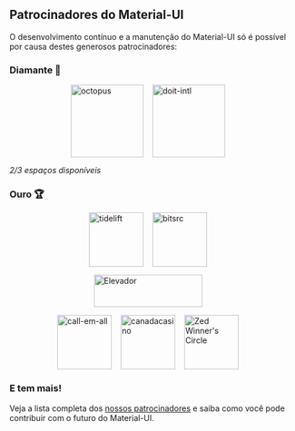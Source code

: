 ## Patrocinadores do Material-UI

O desenvolvimento contínuo e a manutenção do Material-UI só é possível por causa destes generosos patrocinadores:

### Diamante 💎

<p style="display: flex; justify-content: center;">
  <a data-ga-event-category="sponsor" data-ga-event-action="logo" data-ga-event-label="octopus" href="https://octopus.com/?utm_source=materialui&utm_medium=referral" rel="noopener sponsored" target="_blank" style="margin-right: 16px;"><img height="128" width="128" src="https://avatars3.githubusercontent.com/u/1287123?s=256" alt="octopus" title="Repeatable, reliable deployments" loading="lazy" /></a>
  <a data-ga-event-category="sponsor" data-ga-event-action="logo" data-ga-event-label="doit-intl" href="https://www.doit-intl.com/?utm_source=materialui&utm_medium=referral" rel="noopener sponsored" target="_blank" style="margin-right: 16px;"><img height="128" width="128" src="https://avatars3.githubusercontent.com/u/8424863?s=256" alt="doit-intl" title="Plataforma de Gerenciamento para Google Cloud e AWS" loading="lazy" /></a>
</p>

_2/3 espaços disponíveis_

### Ouro 🏆

<p style="display: flex; justify-content: center;">
  <a data-ga-event-category="sponsor" data-ga-event-action="logo" data-ga-event-label="tidelift" href="https://tidelift.com/subscription/pkg/npm-material-ui?utm_source=npm-material-ui&utm_medium=referral&utm_campaign=homepage" rel="noopener sponsored" target="_blank" style="margin-right: 16px;"><img height="96" width="96" src="https://github.com/tidelift.png?size=96" srcset="https://github.com/tidelift.png?size=192 2x" alt="tidelift" title="Software de código aberto pronto para empresas" loading="lazy" /></a>
  <a data-ga-event-category="sponsor" data-ga-event-action="logo" data-ga-event-label="bitsrc" href="https://bit.dev" rel="noopener sponsored" target="_blank" style="margin-right: 16px;"><img height="96" width="96" src="https://github.com/teambit.png?size=96" srcset="https://github.com/teambit.png?size=192 2x" alt="bitsrc" title="O jeito mais rápido de compartilhar código" loading="lazy" /></a>
</p>
<p style="display: flex; justify-content: center;">
  <a data-ga-event-category="sponsor" data-ga-event-action="logo" data-ga-event-label="elevator" href="https://www.elevatormag.com/" rel="noopener sponsored" target="_blank" style="margin-right: 16px;"><img src="/static/sponsors/elevator.png" alt="Elevador" title="O melhor do hip hop, artes, notícias musicais, cultura e estilo" height="57" width="191" loading="lazy"></a>
</p>
<p style="display: flex; justify-content: center; flex-wrap: wrap;">
  <a data-ga-event-category="sponsor" data-ga-event-action="logo" data-ga-event-label="textemall" href="https://www.text-em-all.com" rel="noopener sponsored" target="_blank" style="margin-right: 16px;"><img src="https://images.opencollective.com/callemall/a6946da/logo/96.png" srcset="https://images.opencollective.com/callemall/a6946da/logo/192.png 2x" alt="call-em-all" title="Uma maneira fácil de enviar mensagens ao seu grupo" height="96" width="96" loading="lazy"></a>
  <a data-ga-event-category="sponsor" data-ga-event-action="logo" data-ga-event-label="canadacasino" href="https://www.canadacasino.ca/" rel="noopener sponsored" target="_blank" style="margin-right: 16px;"><img height="96" width="96" src="https://images.opencollective.com/canadacasino/5b19004/logo/96.png" srcset="https://images.opencollective.com/canadacasino/5b19004/logo/192.png 2x" alt="canadacasino" loading="lazy" /></a>
  <a data-ga-event-category="sponsor" data-ga-event-action="logo" data-ga-event-label="hoodiebees" href="https://hoodiebees.com/" rel="noopener sponsored" target="_blank" style="margin-right: 16px;"><img height="96" width="96" src="https://images.opencollective.com/hoodiebees1/617b451/logo/96.png" srcset="https://images.opencollective.com/hoodiebees1/617b451/logo/192.png 2x" alt="Zed Winner's Circle" loading="lazy" /></a>
</p>

### E tem mais!

Veja a lista completa dos [nossos patrocinadores](/discover-more/backers/) e saiba como você pode contribuir com o futuro do Material-UI.
